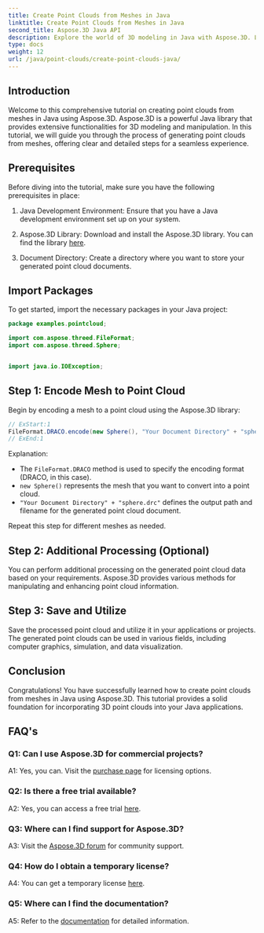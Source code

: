 ```yaml
---
title: Create Point Clouds from Meshes in Java
linktitle: Create Point Clouds from Meshes in Java
second_title: Aspose.3D Java API
description: Explore the world of 3D modeling in Java with Aspose.3D. Learn to effortlessly create point clouds from meshes.
type: docs
weight: 12
url: /java/point-clouds/create-point-clouds-java/
---
```

## Introduction

Welcome to this comprehensive tutorial on creating point clouds from meshes in Java using Aspose.3D. Aspose.3D is a powerful Java library that provides extensive functionalities for 3D modeling and manipulation. In this tutorial, we will guide you through the process of generating point clouds from meshes, offering clear and detailed steps for a seamless experience.

## Prerequisites

Before diving into the tutorial, make sure you have the following prerequisites in place:

1. Java Development Environment: Ensure that you have a Java development environment set up on your system.

2. Aspose.3D Library: Download and install the Aspose.3D library. You can find the library [here](https://releases.aspose.com/3d/java/).

3. Document Directory: Create a directory where you want to store your generated point cloud documents.

## Import Packages

To get started, import the necessary packages in your Java project:

```java
package examples.pointcloud;

import com.aspose.threed.FileFormat;
import com.aspose.threed.Sphere;


import java.io.IOException;
```

## Step 1: Encode Mesh to Point Cloud

Begin by encoding a mesh to a point cloud using the Aspose.3D library:

```java
// ExStart:1
FileFormat.DRACO.encode(new Sphere(), "Your Document Directory" + "sphere.drc");
// ExEnd:1
```

Explanation:
- The `FileFormat.DRACO` method is used to specify the encoding format (DRACO, in this case).
- `new Sphere()` represents the mesh that you want to convert into a point cloud.
- `"Your Document Directory" + "sphere.drc"` defines the output path and filename for the generated point cloud document.

Repeat this step for different meshes as needed.

## Step 2: Additional Processing (Optional)

You can perform additional processing on the generated point cloud data based on your requirements. Aspose.3D provides various methods for manipulating and enhancing point cloud information.

## Step 3: Save and Utilize

Save the processed point cloud and utilize it in your applications or projects. The generated point clouds can be used in various fields, including computer graphics, simulation, and data visualization.

## Conclusion

Congratulations! You have successfully learned how to create point clouds from meshes in Java using Aspose.3D. This tutorial provides a solid foundation for incorporating 3D point clouds into your Java applications.

## FAQ's

### Q1: Can I use Aspose.3D for commercial projects?

A1: Yes, you can. Visit the [purchase page](https://purchase.aspose.com/buy) for licensing options.

### Q2: Is there a free trial available?

A2: Yes, you can access a free trial [here](https://releases.aspose.com/).

### Q3: Where can I find support for Aspose.3D?

A3: Visit the [Aspose.3D forum](https://forum.aspose.com/c/3d/18) for community support.

### Q4: How do I obtain a temporary license?

A4: You can get a temporary license [here](https://purchase.aspose.com/temporary-license/).

### Q5: Where can I find the documentation?

A5: Refer to the [documentation](https://reference.aspose.com/3d/java/) for detailed information.
